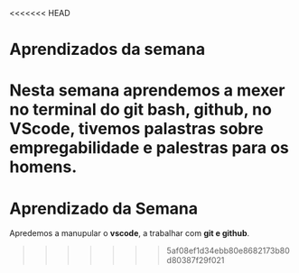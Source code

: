 <<<<<<< HEAD
# Aprendizados da semana

Nesta semana aprendemos a mexer no terminal do **git bash**, **github**, no **VScode**, tivemos palastras sobre **empregabilidade** e palestras para os homens.
=======
# Aprendizado da Semana

Apredemos a manupular o **vscode**, a trabalhar com **git e github**.
>>>>>>> 5af08ef1d34ebb80e8682173b80d80387f29f021
